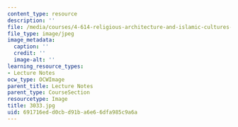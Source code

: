 ```yaml
---
content_type: resource
description: ''
file: /media/courses/4-614-religious-architecture-and-islamic-cultures-fall-2002/691716edd0cbd91ba6e66dfa985c9a6a_3033.jpg
file_type: image/jpeg
image_metadata:
  caption: ''
  credit: ''
  image-alt: ''
learning_resource_types:
- Lecture Notes
ocw_type: OCWImage
parent_title: Lecture Notes
parent_type: CourseSection
resourcetype: Image
title: 3033.jpg
uid: 691716ed-d0cb-d91b-a6e6-6dfa985c9a6a
---
```

